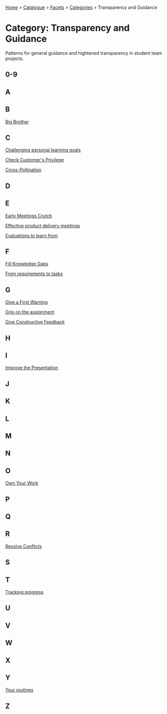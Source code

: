 [Home](../../../README.md) > [Catalogue](../../../Patterns_catalogue.md) > [Facets](../facets.md) > [Categories](categories.md) > Transparency and Guidance
# Category: Transparency and Guidance

Patterns for general guidance and hightened transparency in student team projects.

## 0-9

## A

## B
[Big Brother](../../Big_Brother.md)

## C
[Challenging personal learning
goals](../../Challenging_personal_learning_goals.md)

[Check Customer's Privilege](../../Check_Customers_Privilege.md)

[Cross-Pollination](../../Cross-Pollination.md)

## D

## E
[Early Meetings Crutch](../../Early_Meetings_Crutch.md)

[Effective product delivery
meetings](../../Effective_product_delivery_meetings.md)

[Evaluations to learn from](../../Evaluations_to_learn_from.md)

## F
[Fill Knowledge Gaps](../../Fill_Knowledge_Gaps.md)

[From requirements to tasks](../../From_requirements_to_tasks.md)

## G
[Give a First Warning](../../Give_a_First_Warning.md)

[Grip on the assignment](../../Grip_on_the_assignment.md)

[Give Constructive Feedback](../../Give_Constructive_Feedback.md)

## H

## I
[Improve the Presentation](../../Improve_the_Presentation.md)

## J

## K

## L

## M

## N

## O
[Own Your Work](../../Own_Your_Work.md)

## P

## Q

## R
[Resolve Conflicts](../../Resolve_Conflicts.md)

## S

## T
[Tracking progress](../../Tracking_progress.md)

## U

## V

## W

## X

## Y
[Your routines](../../Your_routines.md)

## Z
